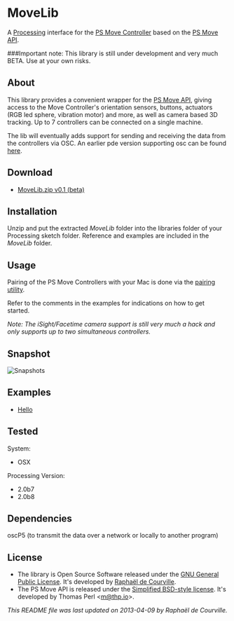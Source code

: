 # MoveLib

A [Processing](http://processing.org/) interface for the [PS Move Controller](http://en.wikipedia.org/wiki/PlayStation_Move) based on the [PS Move API](http://thp.io/2010/psmove/).

###Important note: This library is still under development and very much BETA. Use at your own risks.

## About

This library provides a convenient wrapper for the [PS Move API](http://thp.io/2010/psmove/), giving access to the Move Controller's orientation sensors, buttons, actuators (RGB led sphere, vibration motor) and more, as well as camera based 3D tracking. Up to 7 controllers can be connected on a single machine.

The lib will eventually adds support for sending and receiving the data from the controllers via OSC. An earlier pde version supporting osc can be found [here](https://github.com/SableRaf/MoveP5).

## Download

* [MoveLib.zip v0.1 (beta)](https://raw.github.com/SableRaf/movelib/master/download/MoveLib.zip)

## Installation

Unzip and put the extracted *MoveLib* folder into the libraries folder of your Processing sketch folder. Reference and examples are included in the *MoveLib* folder.

## Usage

Pairing of the PS Move Controllers with your Mac is done via the [pairing utility](https://raw.github.com/SableRaf/movelib/master/tools/Pairing.zip). 

Refer to the comments in the examples for indications on how to get started.

*Note: The iSight/Facetime camera support is still very much a hack and only supports up to two simultaneous controllers.*

## Snapshot

![Snapshots](https://raw.github.com/SableRaf/movelib/master/reference/capture.png)

## Examples

* [Hello](https://raw.github.com/SableRaf/movelib/master/examples/Hello/Hello.pde)

## Tested

System:

* OSX

Processing Version:

* 2.0b7
* 2.0b8

## Dependencies

oscP5 (to transmit the data over a network or locally to another program)

## License

* The library is Open Source Software released under the [GNU General Public License](https://raw.github.com/SableRaf/movelib/master/LICENSE.txt). It's developed by [Raphaël de Courville](https://vimeo.com/sableraf/).
* The PS Move API is released under the [Simplified BSD-style license](https://raw.github.com/thp/psmoveapi/master/COPYING). It's developed by Thomas Perl <[m@thp.io](mailto:m@thp.io)>.

*This README file was last updated on 2013-04-09 by Raphaël de Courville.*